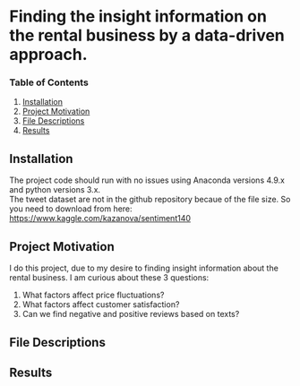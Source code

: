 # Finding the insight information on the rental business by a data-driven approach.
### Table of Contents 
1. [Installation](#Installation)
2. [Project Motivation](#Project-Motivation)
3. [File Descriptions](#File-Descriptions)
4. [Results](#Results)

## Installation
The project code should run with no issues using Anaconda versions 4.9.x and python versions 3.x. </br>
The tweet dataset are not in the github repository becaue of the file size. So you need to download from here:
https://www.kaggle.com/kazanova/sentiment140

## Project Motivation
I do this project, due to my desire to finding insight information about the rental business. I am curious about these 3 questions:
1. What factors affect price fluctuations?
2. What factors affect customer satisfaction?
3. Can we find negative and positive reviews based on texts?
## File Descriptions

## Results
